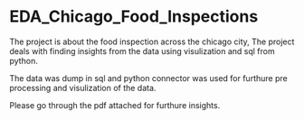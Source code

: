 # EDA_Chicago_Food_Inspections

The project is about the food inspection across the chicago city, The project deals with finding insights from the data using visulization and sql from python.

The data was dump in sql and python connector was used for furthure pre processing and visulization of the data.

Please go through the pdf attached for furthure insights.
